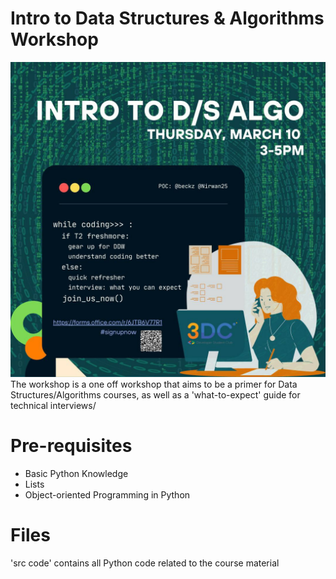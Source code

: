 # Intro to Data Structures & Algorithms Workshop
![dsalgos](dsalgos.jpeg)
The workshop is a one off workshop that aims to be a primer for Data Structures/Algorithms courses, as well as a 'what-to-expect' guide for technical interviews/

# Pre-requisites
- Basic Python Knowledge
- Lists
- Object-oriented Programming in Python

# Files
'src code' contains all Python code related to the course material
